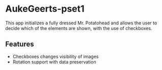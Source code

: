 # AukeGeerts-pset1

This app initializes a fully dressed Mr. Potatohead and allows the user to
decide which of the elements are shown, with the use of checkboxes.

## Features

- Checkboxes changes visibility of images
- Rotation support with data preservation
